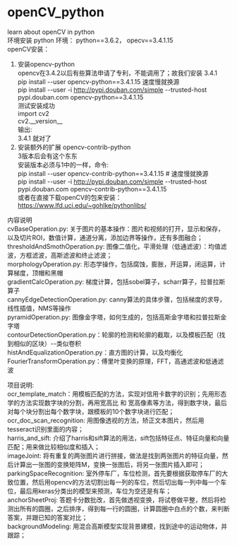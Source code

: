 # openCV_python
learn about openCV in python<br>
环境安装
python 环境： python\==3.6.2， opecv\==3.4.1.15<br>
openCV安装：<br>
1. 安装opencv-python<br>
    opencv在3.4.2以后有些算法申请了专利，不能调用了；故我们安装 3.4.1<br>
    pip install \--user opencv-python==3.4.1.15  速度慢就换源<br>
    pip install \--user -i http://pypi.douban.com/simple \--trusted-host pypi.douban.com opencv-python\==3.4.1.15<br>
    测试安装成功<br>
    import cv2<br>
    cv2.\_\_version\_\_<br>
    输出:<br>
    3.4.1  就对了<br>
2. 安装额外的扩展 opencv-contrib-python<br>
    3版本后会有这个东东<br>
    安装版本必须与1中的一样，命令:<br>
    pip install --user opencv-contrib-python==3.4.1.15 # 速度慢就换源<br>
    pip install --user -i http://pypi.douban.com/simple --trusted-host pypi.douban.com opencv-contrib-python==3.4.1.15<br>
或者在直接下载openCV的包来安装：https://www.lfd.uci.edu/~gohlke/pythonlibs/<br>


内容说明<br>
cvBaseOperation.py: 关于图片的基本操作：图片和视频的打开，显示和保存，以及切片ROI，数值计算，通道分离，添加边界等操作，还有多图融合；<br>
    thresholdAndSmothOperation.py: 图像二值化，平滑处理（低通滤波）：均值滤波，方框滤波，高斯滤波和终止滤波；<br>
    morphologyOperation.py: 形态学操作，包括腐蚀，膨胀，开运算，闭运算，计算梯度，顶帽和黑帽<br>
    gradientCalcOperation.py: 梯度计算，包括sobel算子，scharr算子，拉普拉斯算子<br>
    cannyEdgeDetectionOperation.py: canny算法的具体步骤，包括梯度的求导，线性插值，NMS等操作<br>
    pyramidOperation.py: 图像金字塔，如何生成的，包括高斯金字塔和拉普拉斯金字塔<br>
    contourDetectionOperation.py：轮廓的检测和轮廓的截取，以及模板匹配（找到相似的区块）--类似卷积<br>
    histAndEqualizationOperation.py：直方图的计算，以及均衡化<br>
    FourierTransformOperation.py：傅里叶变换的原理，FFT，高通滤波和低通滤波<br>


项目说明:<br>
    ocr_template_match：用模板匹配的方法，实现对信用卡数字的识别；先用形态学的方法实现数字块的分割，再用宽高比 和 宽高像素等方法，得到数字块，最后对每个块分割出每个数字块，跟模板的10个数字块进行匹配；<br>
    ocr_doc_scan_recognition: 用图像透视的方法，矫正文本图片，然后用tesseract识别里面的内容；<br>
    harris_and_sift: 介绍了harris和sift算法的用法，sift包括特征点、特征向量和向量匹配；用来做比较相似度和插入；<br>
    imageJoint: 将有重复的两张图片进行拼接，做法是找到两张图片的特征向量，然后计算出一张图的变换矩阵M，变换一张图后，将另一张图片插入即可；<br>
    parkingSpaceRecognition: 室外停车厂，车位检测，首先要根据获取停车厂的大致位置，然后用opencv的方法切割出每一列的车位，然后切出每一列中每一个车位，最后用keras分类出的模型来预测，车位为空还是有车；<br>
    anchorSheetProj: 答题卡分数批改，首先做透视变换，将试卷做平整，然后将检测出所有的圆圈，之后排序，得到每一行的圆圈，计算圆圈中白点的个数，来判断答案，并跟已知的答案对比；<br>
    backgroundModeling: 用混合高斯模型实现背景建模，找到途中的运动物体，并跟踪；
